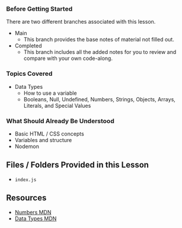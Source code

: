 ### Before Getting Started
There are two different branches associated with this lesson.
- Main
  - This branch provides the base notes of material not filled out.
- Completed
  - This branch includes all the added notes for you to review and compare with your own code-along.

### Topics Covered
- Data Types
  - How to use a variable
  - Booleans, Null, Undefined, Numbers, Strings, Objects, Arrays, Literals, and Special Values

### What Should Already Be Understood
- Basic HTML / CSS concepts
- Variables and structure
- Nodemon

## Files / Folders Provided in this Lesson
- `index.js`

## Resources
- [Numbers MDN](https://developer.mozilla.org/en-US/docs/Web/JavaScript/Reference/Global_Objects/Number)
- [Data Types MDN](https://developer.mozilla.org/en-US/docs/Web/JavaScript/Data_structures)

